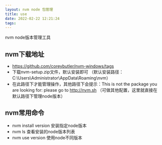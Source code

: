 ```yaml
---
layout: nvm node 包管理
title: use
date: 2022-02-22 12:21:24
tags:
---
```


nvm node版本管理工具

## nvm下载地址
- https://github.com/coreybutler/nvm-windows/tags
- 下载nvm-setup.zip文件，默认安装即可
（默认安装路径：C:\Users\Administrator\AppData\Roaming\nvm）
- 在此路径下才能管理操作，其他路径下会提示：This is not the package you are looking for: please go to http://nvm.sh
（可做其他配置，这里就直接在默认路径下管理node版本）

## nvm常用命令
  - nvm install version 安装指定node版本
  - nvm ls 查看安装的node版本列表
  - nvm use version 使用node不同版本